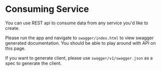 # Consuming Service
You can use REST api to consume data from any service you'd like to create.

Please run the app and navigate to `swagger/index.html` to view swagger generated documentation.
You should be able to play around with API on this page.

If you want to generate client, please use `swagger/v1/swagger.json` as a spec to generate the client.

